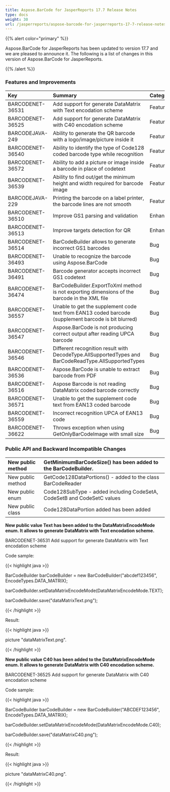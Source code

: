 ```yaml
---
title: Aspose.BarCode for JasperReports 17.7 Release Notes
type: docs
weight: 30
url: /jasperreports/aspose-barcode-for-jasperreports-17-7-release-notes/
---
```


{{% alert color="primary" %}} 

Aspose.BarCode for JasperReports has been updated to version 17.7 and we are pleased to announce it.
The following is a list of changes in this version of Aspose.BarCode for JasperReports.

{{% /alert %}} 
### **Features and Improvements**

|**Key**|**Summary**|**Category**|
| :- | :- | :- |
|BARCODENET-36531|Add support for generate DataMatrix with Text encodation scheme|Feature|
|BARCODENET-36525|Add support for generate DataMatrix with C40 encodation scheme|Feature|
|BARCODEJAVA-249|Ability to generate the QR barcode with a logo/image/picture inside it|Feature|
|BARCODENET-36540|Ability to identify the type of Code128 coded barcode type while recognition|Feature|
|BARCODENET-36572|Ability to add a picture or image inside a barcode in place of codetext|Feature|
|BARCODENET-36539|Ability to find out/get the minimum height and width required for barcode image|Feature|
|BARCODEJAVA-229|Printing the barcode on a label printer, the barcode lines are not smooth|Feature|
|BARCODENET-36510|Improve GS1 parsing and validation|Enhancement|
|BARCODENET-36513|Improve targets detection for QR|Enhancement|
|BARCODENET-36514|BarCodeBuilder allows to generate incorrect GS1 barcodes|Bug|
|BARCODENET-36493|Unable to recognize the barcode using Aspose.BarCode|Bug|
|BARCODENET-36491|Barcode generator accepts incorrect GS1 codetext|Bug|
|BARCODENET-36474|BarCodeBuilder.ExportToXml method is not exporting dimensions of the barcode in the XML file|Bug|
|BARCODENET-36557|Unable to get the supplement code text from EAN13 coded barcode (supplement barcode is bit blurred)|Bug|
|BARCODENET-36547|Aspose.BarCode is not producing correct output after reading UPCA barcode|Bug|
|BARCODENET-36546|Different recognition result with DecodeType.AllSupportedTypes and BarCodeReadType.AllSupportedTypes|Bug|
|BARCODENET-36536|Aspose.BarCode is unable to extract barcode from PDF|Bug|
|BARCODENET-36516|Aspose Barcode is not reading DataMatrix coded barcode correctly|Bug|
|BARCODENET-36571|Unable to get the supplement code text from EAN13 coded barcode|Bug|
|BARCODENET-36559|Incorrect recognition UPCA of EAN13 code|Bug|
|BARCODENET-36622|Throws exception when using GetOnlyBarCodeImage with small size|Bug|

### **Public API and Backward Incompatible Changes**

|New public method|GetMinimumBarCodeSize() has been added to the BarCodeBuilder.|
| :- | :- |
|New public method|GetCode128DataPortions() - added to the class BarCodeReader|
|New public enum|Code128SubType - added including CodeSetA, CodeSetB and CodeSetC values|
|New public class|Code128DataPortion added has been added|
**New public value Text has been added to the DataMatrixEncodeMode enum. It allows to generate DataMatrix with Text encodation scheme.**

BARCODENET-36531 Add support for generate DataMatrix with Text encodation scheme

Code sample:

{{< highlight java >}}

 BarCodeBuilder barCodeBuilder = new BarCodeBuilder("abcdef123456", EncodeTypes.DATA_MATRIX);

barCodeBuilder.setDataMatrixEncodeMode(DataMatrixEncodeMode.TEXT);

barCodeBuilder.save("dataMatrixText.png");

{{< /highlight >}}

Result:

{{< highlight java >}}

 picture "dataMatrixText.png".

{{< /highlight >}}

**New public value C40 has been added to the DataMatrixEncodeMode enum. It allows to generate DataMatrix with C40 encodation scheme.**

BARCODENET-36525 Add support for generate DataMatrix with C40 encodation scheme

Code sample:

{{< highlight java >}}

 BarCodeBuilder barCodeBuilder = new BarCodeBuilder("ABCDEF123456", EncodeTypes.DATA_MATRIX);

barCodeBuilder.setDataMatrixEncodeMode(DataMatrixEncodeMode.C40);

barCodeBuilder.save("dataMatrixC40.png");

{{< /highlight >}}

Result:

{{< highlight java >}}

 picture "dataMatrixC40.png".

{{< /highlight >}}
